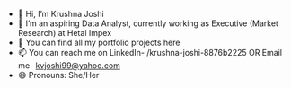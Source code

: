 - 👋 Hi, I’m Krushna Joshi
- 👀 I’m an aspiring Data Analyst, currently working as Executive (Market Research) at Hetal Impex
- 🌱 You can find all my portfolio projects here
- 📫 You can reach me on LinkedIn- /krushna-joshi-8876b2225 OR Email me- kvjoshi99@yahoo.com
- 😄 Pronouns: She/Her

<!---
krushnavj/krushnavj is a ✨ special ✨ repository because its `README.md` (this file) appears on your GitHub profile.
You can click the Preview link to take a look at your changes.
--->
